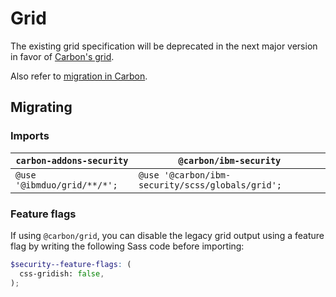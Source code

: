 # Grid

The existing grid specification will be deprecated in the next major version in
favor of
[Carbon's grid](https://github.com/carbon-design-system/carbon/tree/main/packages/grid#usage).

Also refer to
[migration in Carbon](https://github.com/carbon-design-system/carbon/blob/main/docs/migration/10.x-grid.md).

## Migrating

### Imports

| `carbon-addons-security`    | `@carbon/ibm-security`                           |
| --------------------------- | ------------------------------------------------ |
| `@use '@ibmduo/grid/**/*';` | `@use '@carbon/ibm-security/scss/globals/grid';` |

### Feature flags

If using `@carbon/grid`, you can disable the legacy grid output using a feature
flag by writing the following Sass code before importing:

```scss
$security--feature-flags: (
  css-gridish: false,
);
```
